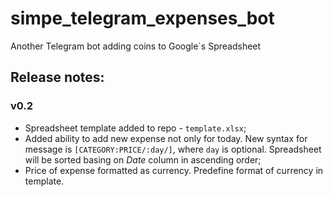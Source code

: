 # simpe_telegram_expenses_bot
Another Telegram bot adding coins to Google`s Spreadsheet

## Release notes:

### v0.2
- Spreadsheet template added to repo - `template.xlsx`;
- Added ability to add new expense not only for today. New syntax for message is `[CATEGORY:PRICE/:day/]`, where `day` is optional. Spreadsheet will be sorted basing on _Date_ column in ascending order;
- Price of expense formatted as currency. Predefine format of currency in template.

